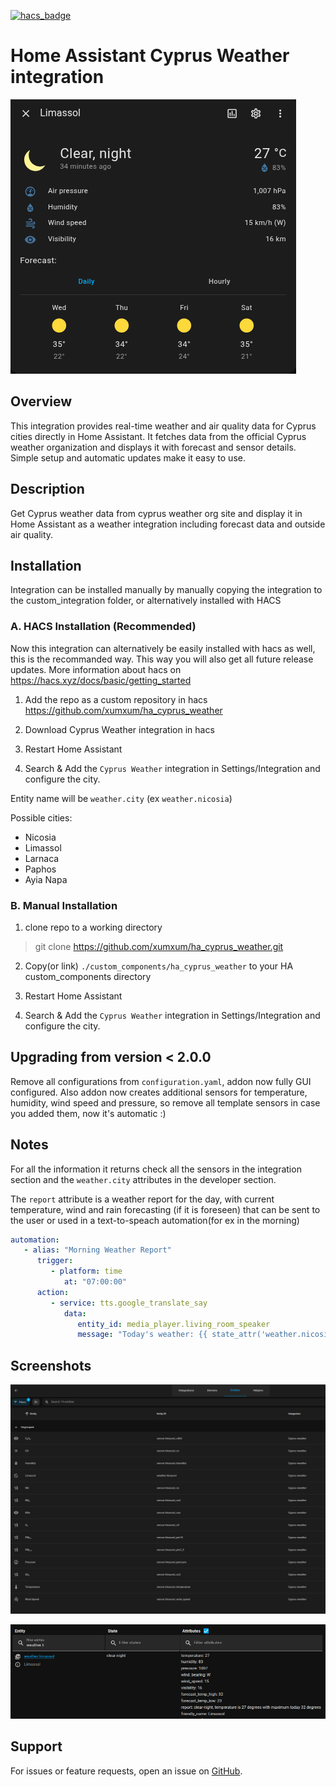 [![hacs_badge](https://img.shields.io/badge/HACS-Custom-41BDF5.svg?style=for-the-badge)](https://github.com/hacs/integration)

# Home Assistant Cyprus Weather integration

![Preview](screenshots/limassol.jpeg)

## Overview
This integration provides real-time weather and air quality data for Cyprus cities directly in Home Assistant. It fetches data from the official Cyprus weather organization and displays it with forecast and sensor details. Simple setup and automatic updates make it easy to use.

## Description
Get Cyprus weather data from cyprus weather org site and display it in Home Assistant as a weather integration including forecast data and outside air quality.


## Installation
Integration can be installed manually by manually copying the integration to the custom_integration folder, or alternatively installed with HACS


### A. HACS Installation (Recommended)
Now this integration can alternatively be easily installed with hacs as well, this is the recommanded way. This way you will also get all future release updates. More information about hacs on 
https://hacs.xyz/docs/basic/getting_started

1. Add the repo as a custom repository in hacs  
   https://github.com/xumxum/ha_cyprus_weather

2. Download Cyprus Weather integration in hacs

3. Restart Home Assistant

4. Search & Add the `Cyprus Weather` integration in Settings/Integration and configure the city.

Entity name will be `weather.city` (ex `weather.nicosia`)

Possible cities:
- Nicosia
- Limassol
- Larnaca
- Paphos
- Ayia Napa


### B. Manual Installation
1. clone repo to a working directory
> git clone https://github.com/xumxum/ha_cyprus_weather.git

2. Copy(or link) `./custom_components/ha_cyprus_weather` to your  HA custom_components directory

3. Restart Home Assistant
 
4. Search & Add the `Cyprus Weather` integration in Settings/Integration and configure the city.


## Upgrading from version < 2.0.0
Remove all configurations from `configuration.yaml`, addon now fully GUI configured. Also addon now creates additional sensors for temperature, humidity, wind speed and pressure, so remove all template sensors in case you added them, now it's automatic :)

## Notes


For all the information it returns check all the sensors in the integration section and the `weather.city` attributes in the developer section.

The `report` attribute is a weather report for the day, with current temperature, wind and rain forecasting (if it is foreseen) that can be sent to the user or used in a text-to-speach automation(for ex in the morning)
```yaml
automation:
   - alias: "Morning Weather Report"
      trigger:
         - platform: time
            at: "07:00:00"
      action:
         - service: tts.google_translate_say
            data:
               entity_id: media_player.living_room_speaker
               message: "Today's weather: {{ state_attr('weather.nicosia', 'report') }}"
```

## Screenshots

![Entities](screenshots/entities.jpeg)

![Attributes](screenshots/attributes.jpeg)

## Support
For issues or feature requests, open an issue on [GitHub](https://github.com/xumxum/ha_cyprus_weather/issues).